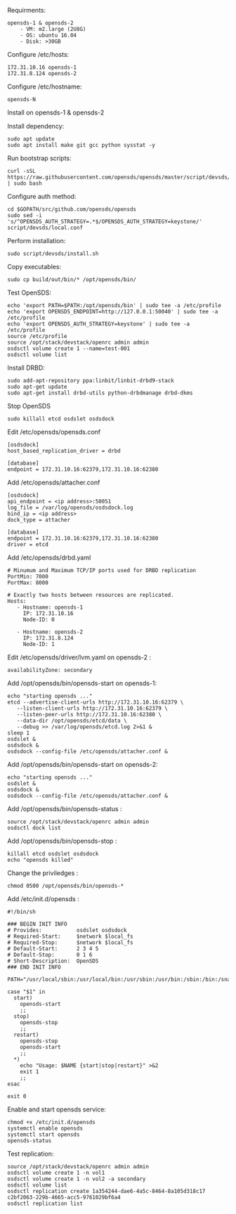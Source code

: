 
Requirments:

    opensds-1 & opensds-2
        - VM: m2.large (2U8G)
        - OS: ubuntu 16.04
        - Disk: >30GB


Configure /etc/hosts:

    172.31.10.16 opensds-1
    172.31.8.124 opensds-2


Configure /etc/hostname:

    opensds-N

Install on opensds-1 & opensds-2


Install dependency:

    sudo apt update
    sudo apt install make git gcc python sysstat -y

Run bootstrap scripts:

    curl -sSL https://raw.githubusercontent.com/opensds/opensds/master/script/devsds/bootstrap.sh | sudo bash

Configure auth method:

    cd $GOPATH/src/github.com/opensds/opensds
    sudo sed -i 's/^OPENSDS_AUTH_STRATEGY=.*$/OPENSDS_AUTH_STRATEGY=keystone/' script/devsds/local.conf

Perform installation:

    sudo script/devsds/install.sh

Copy executables:
    
    sudo cp build/out/bin/* /opt/opensds/bin/

Test OpenSDS:
    
    echo 'export PATH=$PATH:/opt/opensds/bin' | sudo tee -a /etc/profile
    echo 'export OPENSDS_ENDPOINT=http://127.0.0.1:50040' | sudo tee -a /etc/profile
    echo 'export OPENSDS_AUTH_STRATEGY=keystone' | sudo tee -a /etc/profile
    source /etc/profile
    source /opt/stack/devstack/openrc admin admin
    osdsctl volume create 1 --name=test-001
    osdsctl volume list

Install DRBD:
    
    sudo add-apt-repository ppa:linbit/linbit-drbd9-stack
    sudo apt-get update
    sudo apt-get install drbd-utils python-drbdmanage drbd-dkms

Stop OpenSDS
    
    sudo killall etcd osdslet osdsdock

Edit /etc/opensds/opensds.conf
    
    [osdsdock]
    host_based_replication_driver = drbd
    
    [database]
    endpoint = 172.31.10.16:62379,172.31.10.16:62380


Add  /etc/opensds/attacher.conf

    [osdsdock]
    api_endpoint = <ip address>:50051
    log_file = /var/log/opensds/osdsdock.log
    bind_ip = <ip address>
    dock_type = attacher
    
    [database]
    endpoint = 172.31.10.16:62379,172.31.10.16:62380
    driver = etcd

Add /etc/opensds/drbd.yaml
    
    # Minumum and Maximum TCP/IP ports used for DRBD replication
    PortMin: 7000
    PortMax: 8000
    
    # Exactly two hosts between resources are replicated.
    Hosts:
       - Hostname: opensds-1
         IP: 172.31.10.16
         Node-ID: 0
    
       - Hostname: opensds-2
         IP: 172.31.8.124
         Node-ID: 1

Edit /etc/opensds/driver/lvm.yaml on opensds-2 :

    availabilityZone: secondary

Add /opt/opensds/bin/opensds-start on opensds-1:

    echo "starting opensds ..."
    etcd --advertise-client-urls http://172.31.10.16:62379 \
       --listen-client-urls http://172.31.10.16:62379 \
       --listen-peer-urls http://172.31.10.16:62380 \
       --data-dir /opt/opensds/etcd/data \
       --debug >> /var/log/opensds/etcd.log 2>&1 &
    sleep 1
    osdslet &
    osdsdock &
    osdsdock --config-file /etc/opensds/attacher.conf &
    
    
Add /opt/opensds/bin/opensds-start on opensds-2:

    echo "starting opensds ..."
    osdslet &
    osdsdock &
    osdsdock --config-file /etc/opensds/attacher.conf &

    
Add /opt/opensds/bin/opensds-status :

    source /opt/stack/devstack/openrc admin admin
    osdsctl dock list


Add /opt/opensds/bin/opensds-stop :

    killall etcd osdslet osdsdock
    echo "opensds killed"


Change the priviledges :
    
    chmod 0500 /opt/opensds/bin/opensds-*


Add /etc/init.d/opensds :

    #!/bin/sh
    
    ### BEGIN INIT INFO
    # Provides:           osdslet osdsdock
    # Required-Start:     $network $local_fs
    # Required-Stop:      $network $local_fs
    # Default-Start:      2 3 4 5
    # Default-Stop:       0 1 6
    # Short-Description:  OpenSDS
    ### END INIT INFO
    
    PATH="/usr/local/sbin:/usr/local/bin:/usr/sbin:/usr/bin:/sbin:/bin:/snap/bin:/usr/local/go/bin:/root/gopath/bin:/opt/opensds/bin"
    
    case "$1" in
      start)
        opensds-start
        ;;
      stop)
        opensds-stop
        ;;
      restart)
        opensds-stop
        opensds-start
        ;;
      *)
        echo "Usage: $NAME {start|stop|restart}" >&2
        exit 1
        ;;
    esac
    
    exit 0


Enable and start opensds service:
    
    chmod +x /etc/init.d/opensds
    systemctl enable opensds
    systemctl start opensds
    opensds-status

    
Test replication:

    source /opt/stack/devstack/openrc admin admin
    osdsctl volume create 1 -n vol1
    osdsctl volume create 1 -n vol2 -a secondary
    osdsctl volume list
    osdsctl replication create 1a354244-dae6-4a5c-8464-8a105d318c17 c2bf2063-229b-4665-acc5-9761029bf6a4
    osdsctl replication list
    
